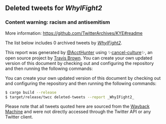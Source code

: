 ## Deleted tweets for _WhyIFight2_
### Content warning: racism and antisemitism
More information: https://github.com/TwitterArchives/KYE#readme

The list below includes 0 archived tweets by
[_WhyIFight2_](https://twitter.com/_WhyIFight2_).



This report was generated by [@AcctHunter](https://twitter.com/accthunter) using ✨[cancel-culture](https://github.com/travisbrown/cancel-culture)✨,
an open source project by [Travis Brown](https://twitter.com/travisbrown). You can create your own
updated version of this document by checking out and configuring the repository and then running
the following commands:

You can create your own updated version of this document by checking out and configuring the
repository and then running the following commands:

```bash
$ cargo build --release
$ target/release/twcc deleted-tweets --report _WhyIFight2_
```

Please note that all tweets quoted here are sourced from the
[Wayback Machine](https://web.archive.org) and were not directly accessed through the Twitter API or
any Twitter client.

